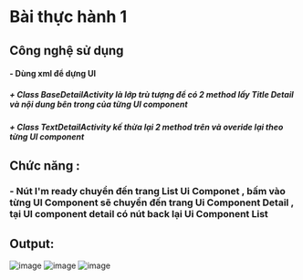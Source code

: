#  Bài thực hành 1
## Công nghệ sử dụng 
#### - Dùng xml để dựng UI 
##### + Class BaseDetailActivity là lớp trù tượng để có 2 method lấy  Title Detail và nội dung bên trong của từng UI component
##### + Class TextDetailActivity kế thừa lại 2 method trên và overide lại theo từng UI component
## Chức năng :
### - Nút I'm ready chuyển đến trang List Ui Componet , bấm vào từng UI Component sẽ chuyển đến trang Ui Component Detail , tại UI component detail có nút back lại Ui Component List
## Output:
![image](https://github.com/user-attachments/assets/323c3888-2efb-4212-b3aa-7d953b2b9e5d)
![image](https://github.com/user-attachments/assets/72602b74-c7f0-4acf-9af6-e2a1fc78276b)
![image](https://github.com/user-attachments/assets/2443d8c9-f83d-465a-ae08-c506fa678440)

